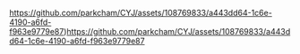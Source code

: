 

https://github.com/parkcham/CYJ/assets/108769833/a443dd64-1c6e-4190-a6fd-f963e9779e87)https://github.com/parkcham/CYJ/assets/108769833/a443dd64-1c6e-4190-a6fd-f963e9779e87







